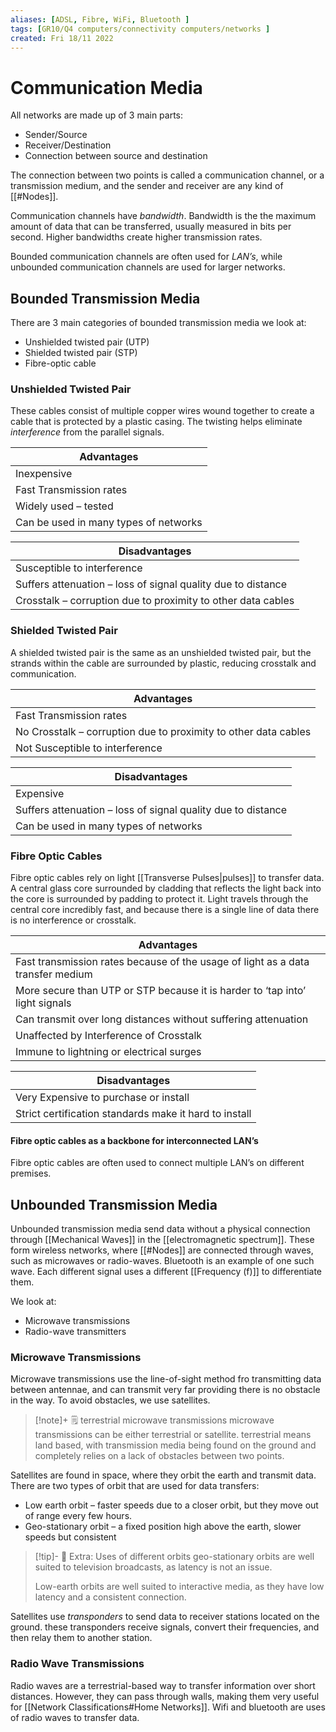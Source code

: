 ```yaml
---
aliases: [ADSL, Fibre, WiFi, Bluetooth ]
tags: [GR10/Q4 computers/connectivity computers/networks ]
created: Fri 18/11 2022
---
```

# Communication Media
All networks are made up of 3 main parts:
- Sender/Source
- Receiver/Destination
- Connection between source and destination

The connection between two points is called a communication channel, or a transmission medium, and the sender and receiver are any kind of [[#Nodes]]. 

Communication channels have *bandwidth*. Bandwidth is the the maximum amount of data that can be transferred, usually measured in bits per second. Higher bandwidths create higher transmission rates. 

Bounded communication channels are often used for *LAN’s*, while unbounded communication channels are used for larger networks. 

## Bounded Transmission Media
There are 3 main categories of bounded transmission media we look at:
- Unshielded twisted pair (UTP)
- Shielded twisted pair (STP)
- Fibre-optic cable

### Unshielded Twisted Pair
These cables consist of multiple copper wires wound together to create a cable that is protected by a plastic casing. The twisting helps eliminate *interference* from the parallel signals. 

| Advantages                            |
| ------------------------------------- |
| Inexpensive                           |
| Fast Transmission rates               |
| Widely used – tested                  |
| Can be used in many types of networks |

| Disadvantages                                                |
| ------------------------------------------------------------ |
| Susceptible to interference                                  |
| Suffers attenuation – loss of signal quality due to distance |
| Crosstalk – corruption due to proximity to other data cables |

### Shielded Twisted Pair
A shielded twisted pair is the same as an unshielded twisted pair, but the strands within the cable are surrounded by plastic, reducing crosstalk and communication. 

| Advantages                                                      |
| --------------------------------------------------------------- |
| Fast Transmission rates                                         |
| No Crosstalk – corruption due to proximity to other data cables |
| Not Susceptible to interference                                 |

| Disadvantages                                                |
| ------------------------------------------------------------ |
| Expensive                                                    |
| Suffers attenuation – loss of signal quality due to distance |
| Can be used in many types of networks                        |

### Fibre Optic Cables
Fibre optic cables rely on light [[Transverse Pulses|pulses]] to transfer data. A central glass core surrounded by cladding that reflects the light back into the core is surrounded by padding to protect it. Light travels through the central core incredibly fast, and because there is a single line of data there is no interference or crosstalk. 

| Advantages                                                                      |
| ------------------------------------------------------------------------------- |
| Fast transmission rates because of the usage of light as a data transfer medium |
| More secure than UTP or STP because it is harder to ‘tap into’ light signals    |
| Can transmit over long distances without suffering attenuation                  |
| Unaffected by Interference of Crosstalk                                         |
| Immune to lightning or electrical surges                                        |

| Disadvantages                                          |
| ------------------------------------------------------ |
| Very Expensive to purchase or install                  |
| Strict certification standards make it hard to install |

#### Fibre optic cables as a backbone for interconnected LAN’s 
Fibre optic cables are often used to connect multiple LAN’s on different premises. 

## Unbounded Transmission Media
Unbounded transmission media send data without a physical connection through [[Mechanical Waves]] in the [[electromagnetic spectrum]]. These form wireless networks, where [[#Nodes]] are connected through waves, such as microwaves or radio-waves. Bluetooth is an example of one such wave. Each different signal uses a different [[Frequency (f)]] to differentiate them. 

We look at:
- Microwave transmissions
- Radio-wave transmitters

### Microwave Transmissions
Microwave transmissions use the line-of-sight method fro transmitting data between antennae, and can transmit very far providing there is no obstacle in the way. To avoid obstacles, we use satellites. 

> [!note]+ :spiral_notepad: terrestrial microwave transmissions
> microwave transmissions can be either terrestrial or satellite. terrestrial means land based, with transmission media being found on the ground and completely relies on a lack of obstacles between two points. 


Satellites are found in space, where they orbit the earth and transmit data. There are two types of orbit that are used for data transfers:
- Low earth orbit – faster speeds due to a closer orbit, but they move out of range every few hours.
- Geo-stationary orbit – a fixed position high above the earth, slower speeds but consistent


> [!tip]- :star_struck: Extra: Uses of different orbits
> geo-stationary orbits are well suited to television broadcasts, as latency is not an issue.
> 
> Low-earth orbits are well suited to interactive media, as they have low latency and a consistent connection. 

Satellites use *transponders* to send data to receiver stations located on the ground. these transponders receive signals, convert their frequencies, and then relay them to another station.  

### Radio Wave Transmissions
Radio waves are a terrestrial-based way to transfer information over short distances. However, they can pass through walls, making them very useful for [[Network Classifications#Home Networks]]. Wifi and bluetooth are uses of radio waves to transfer data. 